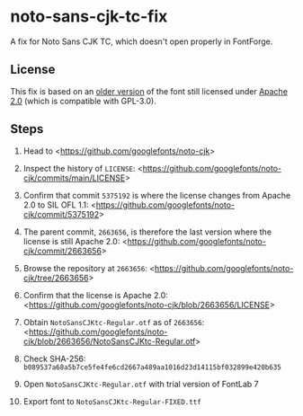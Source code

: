 # noto-sans-cjk-tc-fix

A fix for Noto Sans CJK TC, which doesn't open properly in FontForge.


## License

This fix is based on an [older version] of the font
still licensed under [Apache 2.0] (which is compatible with GPL-3.0).

[older version]: https://github.com/googlefonts/noto-cjk/tree/2663656
[Apache 2.0]: https://github.com/googlefonts/noto-cjk/blob/2663656/LICENSE


## Steps

1. Head to <<https://github.com/googlefonts/noto-cjk>>

2. Inspect the history of `LICENSE`:
   <<https://github.com/googlefonts/noto-cjk/commits/main/LICENSE>>

3. Confirm that commit `5375192` is where the license changes
   from Apache 2.0 to SIL OFL 1.1:
   <<https://github.com/googlefonts/noto-cjk/commit/5375192>>

4. The parent commit, `2663656`, is therefore the last version
   where the license is still Apache 2.0:
   <<https://github.com/googlefonts/noto-cjk/commit/2663656>>

5. Browse the repository at `2663656`:
   <<https://github.com/googlefonts/noto-cjk/tree/2663656>>

6. Confirm that the license is Apache 2.0:
   <<https://github.com/googlefonts/noto-cjk/blob/2663656/LICENSE>>

7. Obtain `NotoSansCJKtc-Regular.otf` as of `2663656`:
   <<https://github.com/googlefonts/noto-cjk/blob/2663656/NotoSansCJKtc-Regular.otf>>

8. Check SHA-256:
   `b089537a68a5b7ce5fe4fe6cd2667a489aa1016d23d14115bf032899e420b635`

9. Open `NotoSansCJKtc-Regular.otf` with trial version of FontLab 7

10. Export font to `NotoSansCJKtc-Regular-FIXED.ttf`
